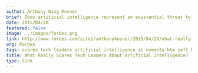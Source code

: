 ```yaml
---
author: Anthony Wing Kosner
brief: Does artificial intelligence represent an existential threat to humanity? Some very smart people think so. Technologists are supposed to be rationalists, and yet Musk waxed supernatural about the threat of renegade AI.
date: 2015/04/20
featured: false
image: ../images/forbes.png
link: http://www.forbes.com/sites/anthonykosner/2015/04/20/what-really-scares-tech-leaders-about-artificial-intelligence/
org: Forbes
tags: scares tech leaders artificial intelligence ai numenta htm jeff hawkins
title: What Really Scares Tech Leaders About Artificial Intelligence?
type: link
---
```

